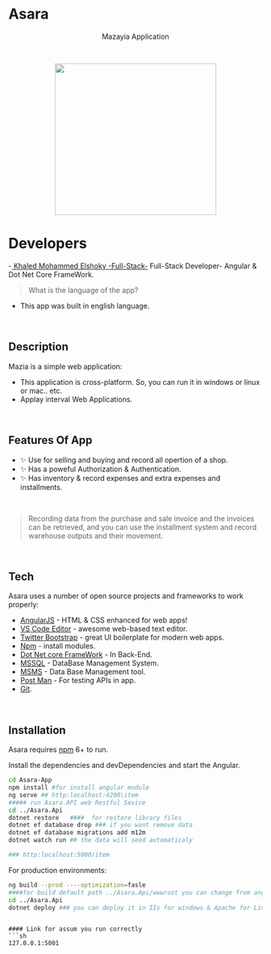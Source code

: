 # Asara

<p align="center">
  Mazayia Application
</p>  

&nbsp;

<p align="center">
  <img width="320" height="300" src="https://media-exp1.licdn.com/dms/image/C4D0BAQH-Gtjg9u_EDA/company-logo_200_200/0/1641869122106?e=1651708800&v=beta&t=9shi_K0hAO1NcFa-SJldWxRX2rpIN4B3kqM8M7PfAF0">
</p>

# Developers

-[ Khaled Mohammed Elshoky -Full-Stack-](https://github.com/KhaledAbd/) Full-Stack Developer- Angular & Dot Net Core FrameWork.


> What is the language of the app?
- This app was built in english language.

&nbsp;

## Description
Mazia is a simple web application: 
- This application is cross-platform. So, you can run it in windows or linux or mac.. etc.
- Applay interval Web Applications.

&nbsp;

## Features Of App
- ✨ Use for selling and buying and record all opertion of a shop.
- ✨ Has a poweful Authorization & Authentication.
- ✨ Has inventory & record expenses and extra expenses and installments.

&nbsp;

> Recording data from the purchase and sale invoice and the invoices can be retrieved, and you can use the installment system and record warehouse outputs and their movement.

&nbsp;

## Tech

Asara uses a number of open source projects and frameworks to work properly:

- [AngularJS](https://angularjs.org/) - HTML & CSS enhanced for web apps!
- [VS Code Editor](https://code.visualstudio.com/) - awesome web-based text editor.
- [Twitter Bootstrap](https://getbootstrap.com/) - great UI boilerplate for modern web apps.
- [Npm](https://www.npmjs.com/) - install modules.
- [Dot Net core FrameWork](https://docs.microsoft.com/en-us/aspnet/core/?view=aspnetcore-6.0) - In Back-End.
- [MSSQL](https://www.mssql.com/) - DataBase Management System.
- [MSMS](https://www.mysql.com/products/workbench/) - Data Base Management tool.
- [Post Man](https://www.postman.com/) - For testing APIs in app.
- [Git](https://git-scm.com/).

&nbsp;

## Installation

Asara requires [npm](https://www.npmjs.com) 6+ to run.

Install the dependencies and devDependencies and start the Angular.


```sh
cd Asara-App
npm install #for install angular module
ng serve ## http:localhost:4200\item
##### run Asara.API web Restful Sevice
cd ../Asara.Api
dotnet restore   ####  for restore library files
dotnet ef database drop ### if you want remove data 
dotnet ef database migrations add m12m
dotnet watch run ## the data will seed automaticaly

### http:localhost:5000/item
```

For production environments:

```sh
ng build --prod ----optimization=fasle  
####for build default path ../Asara.Api/wwwroot you can change from angular.js
cd ../Asara.Api
dotnet deploy ### you can deploy it in IIs for windows & Apache for Linux
```
```

#### Link for assum you run correctly
```sh
127.0.0.1:5001
```

&nbsp;

